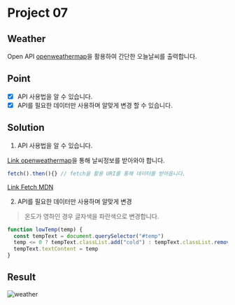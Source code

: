 # Project 07

## Weather

Open API [openweathermap](https://openweathermap.org/)을 활용하여 간단한 오늘날씨를 출력합니다.

## Point

- [x] API 사용법을 알 수 있습니다.
- [x] API를 필요한 데이터만 사용하며 알맞게 변경 할 수 있습니다.

## Solution

1. API 사용법을 알 수 있습니다.

[Link openweathermap](https://openweathermap.org/)을 통해 날씨정보를 받아와야 합니다.

```js
fetch().then(){} // fetch을 활용 URI를 통해 데이터를 받아옵니다.
```

[Link Fetch MDN](https://developer.mozilla.org/ko/docs/Web/API/Fetch_API)

2. API를 필요한 데이터만 사용하며 알맞게 변경

> 온도가 영하인 경우 글자색을 파란색으로 변경합니다.

```js
function lowTemp(temp) {
  const tempText = document.querySelector("#temp")
  temp <= 0 ? tempText.classList.add("cold") : tempText.classList.remove("cold")
  tempText.textContent = temp
}
```

## Result

![weather](https://user-images.githubusercontent.com/68719427/108043164-1c6f9200-7084-11eb-8f01-50d2af15cdb5.png)
